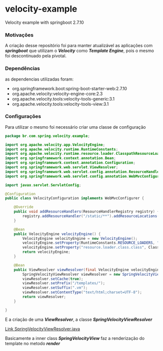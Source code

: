 # velocity-example
Velocity example with springboot 2.7.10

### Motivações
A criação desse repositório foi para manter atualizável as aplicações com ***springboot*** que utilizam o ***Velocity*** como ***Template Engine***, 
pois o mesmo foi descontinuado pela pivotal.

### Dependências
as dependencias utilizadas foram:

- org.springframework.boot:spring-boot-starter-web:2.7.10
- org.apache.velocity:velocity-engine-core:2.3
- org.apache.velocity.tools:velocity-tools-generic:3.1
- org.apache.velocity.tools:velocity-tools-view:3.1

### Configurações
Para utilizar o mesmo foi necessário criar uma classe de configuração

```VelocityConfiguration.java
package br.com.spring.velocity.example;

import org.apache.velocity.app.VelocityEngine;
import org.apache.velocity.runtime.RuntimeConstants;
import org.apache.velocity.runtime.resource.loader.ClasspathResourceLoader;
import org.springframework.context.annotation.Bean;
import org.springframework.context.annotation.Configuration;
import org.springframework.web.servlet.ViewResolver;
import org.springframework.web.servlet.config.annotation.ResourceHandlerRegistry;
import org.springframework.web.servlet.config.annotation.WebMvcConfigurer;

import javax.servlet.ServletConfig;

@Configuration
public class VelocityConfiguration implements WebMvcConfigurer {

    @Override
    public void addResourceHandlers(ResourceHandlerRegistry registry) {
        registry.addResourceHandler("/static/**").addResourceLocations("classpath:/static/");
    }

    @Bean
    public VelocityEngine velocityEngine() {
        VelocityEngine velocityEngine = new VelocityEngine();
        velocityEngine.setProperty(RuntimeConstants.RESOURCE_LOADERS, "class");
        velocityEngine.setProperty("resource.loader.class.class", ClasspathResourceLoader.class.getName());
        return velocityEngine;
    }

    @Bean
    public ViewResolver viewResolver(final VelocityEngine velocityEngine,final ServletConfig servletConfig) {
        SpringVelocityViewResolver viewResolver = new SpringVelocityViewResolver(velocityEngine, servletConfig);
        viewResolver.setCache(true);
        viewResolver.setPrefix("/templates/");
        viewResolver.setSuffix(".vm");
        viewResolver.setContentType("text/html;charset=UTF-8");
        return viewResolver;
    }

}
```

E a criação de uma ***ViewResolver***, a classe ***SpringVelocityViewResolver***

[Link SpringVelocityViewResolver.java](https://github.com/jssfernandes/spring-boot-velocity-example-gradle/blob/main/src/main/java/br/com/spring/velocity/example/configs/SpringVelocityViewResolver.java)

Basicamente a inner class ***SpringVelocityView*** faz a renderização do template no metodo ***render***
